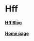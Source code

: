 # Hff

#### [Hff Blog](https://huangfangfeng.github.io/blog-index/)

#### [Home page](https://huangfangfeng.github.io)
